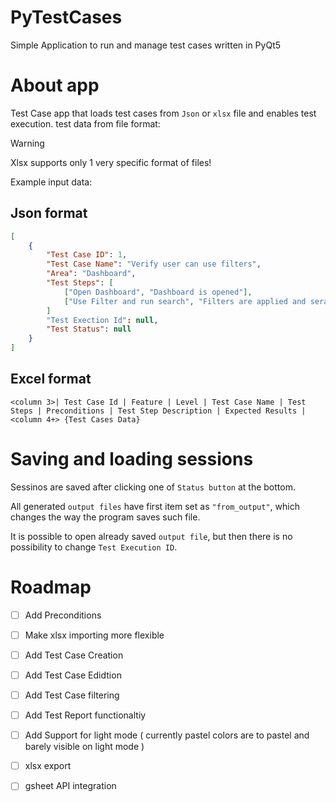 # PyTestCases
Simple Application to run and manage test cases written in PyQt5

# About app
Test Case app that loads test cases from ``Json`` or ``xlsx`` file and enables test execution.
test data from file format:

> [!WARNING]
> Xlsx supports only 1 very specific format of files!

Example input data:
## Json format
```json
[
	{
		"Test Case ID": 1,
		"Test Case Name": "Verify user can use filters",
		"Area": "Dashboard",
		"Test Steps": [
			["Open Dashboard", "Dashboard is opened"],
			["Use Filter and run search", "Filters are applied and serach results are properly displayed"]
		]
		"Test Exection Id": null,
		"Test Status": null
	}
]
```

## Excel format
```
<column 3>| Test Case Id | Feature | Level | Test Case Name | Test Steps | Preconditions | Test Step Description | Expected Results |
<column 4+> {Test Cases Data}
```

# Saving and loading sessions
Sessinos are saved after clicking one of ``Status button`` at the bottom.

All generated ``output files`` have first item set as ``"from_output"``, which changes the way the program saves such file.

It is possible to open already saved ``output file``, but then there is no possibility to change ``Test Execution ID``.

# Roadmap
- [ ] Add Preconditions
- [ ] Make xlsx importing more flexible
- [ ] Add Test Case Creation
- [ ] Add Test Case Edidtion
- [ ] Add Test Case filtering
- [ ] Add Test Report functionaltiy
- [ ] Add Support for light mode ( currently pastel colors are to pastel and barely visible on light mode )
- [ ] xlsx export
- [ ] gsheet API integration

